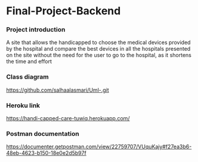 # Final-Project-Backend
### Project introduction
A site that allows the handicapped  to choose the medical devices provided by the hospital and compare the best devices 
in all the hospitals presented on the site without the need for the user to go to the hospital,
as it shortens the time and effort

### Class diagram 
https://github.com/salhaalasmari/Uml-.git

### Heroku link
https://handi-capped-care-tuwiq.herokuapp.com/

### Postman documentation
https://documenter.getpostman.com/view/22759707/VUquKajy#f27ea3b6-48eb-4623-b150-18e0e2d5b97f
